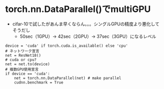 # torch.nn.DataParallel()でmultiGPU
- cifar-10で試したがあんま早くならん。。。シングルGPUの精度より悪化してそうだし
  - 50sec（1GPU）-> 42sec（2GPU）-> 37sec（3GPU）になるレベル

```
device = 'cuda' if torch.cuda.is_available() else 'cpu'
# ネットワーク宣言
net = ResNet18()
# cuda or cpu?
net = net.to(device)
# 複数GPU使用宣言
if device == 'cuda':
    net = torch.nn.DataParallel(net) # make parallel
    cudnn.benchmark = True
```

